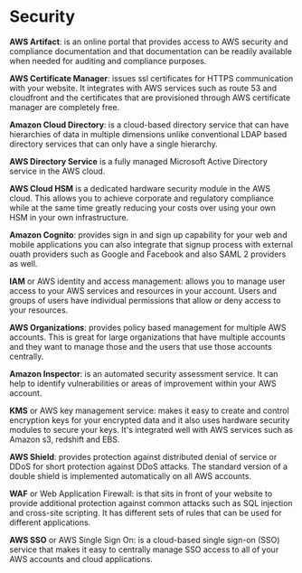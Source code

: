 # Security
**AWS Artifact**: is an online portal that provides access to AWS security and compliance documentation and that documentation can be readily available when needed for auditing and compliance purposes. 

**AWS Certificate Manager**: issues ssl certificates for HTTPS communication with your website. It integrates with AWS services such as route 53 and cloudfront and the certificates that are provisioned through AWS certificate manager are completely free.

**Amazon Cloud Directory**: is a cloud-based directory service that can have hierarchies of data in multiple dimensions unlike conventional LDAP based directory services that can only have a single hierarchy. 

**AWS Directory Service** is a fully managed Microsoft Active Directory service in the AWS cloud.

**AWS Cloud HSM** is a dedicated hardware security module in the AWS cloud. This allows you to achieve corporate and regulatory compliance while at the same time greatly reducing your costs over using your own HSM in your own infrastructure.

**Amazon Cognito**: provides sign in and sign up capability for your web and mobile applications you can also integrate that signup process with external ouath providers such as Google and Facebook and also SAML 2 providers as well.

**IAM** or AWS identity and access management: allows you to manage user access  to your AWS services and resources in your account. Users and groups of users have individual permissions that allow or deny access to your resources.

**AWS Organizations**: provides policy based management for multiple AWS accounts. This is great for large organizations that have multiple accounts and they want to manage those and the users that use those accounts centrally. 

**Amazon Inspector**: is an automated security assessment service. It can help to identify vulnerabilities or areas of improvement within your AWS account.

**KMS** or AWS key management service: makes it easy to create and control encryption keys for your encrypted data and it also uses hardware security modules to secure your keys. It's integrated well with AWS services such as Amazon s3, redshift and EBS. 

**AWS Shield**: provides protection against distributed denial of service or DDoS for short protection against DDoS attacks. The standard version of a double shield is implemented automatically on all AWS accounts.

**WAF** or Web Application Firewall: is that sits in front of your website to provide additional protection against common attacks such as SQL injection and cross-site scripting. It has different sets of rules that can be used for different applications.

**AWS SSO** or AWS Single Sign On: is a cloud-based single sign-on (SSO) service that makes it easy to centrally manage SSO access to all of your AWS accounts and cloud applications. 